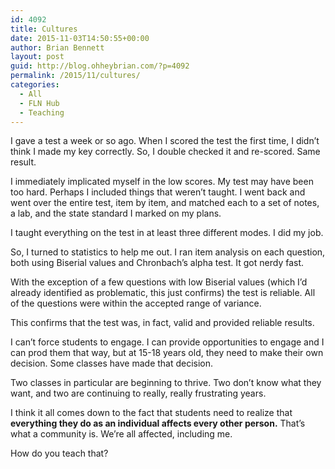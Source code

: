 ```yaml
---
id: 4092
title: Cultures
date: 2015-11-03T14:50:55+00:00
author: Brian Bennett
layout: post
guid: http://blog.ohheybrian.com/?p=4092
permalink: /2015/11/cultures/
categories:
  - All
  - FLN Hub
  - Teaching
---
```

I gave a test a week or so ago. When I scored the test the first time, I didn&#8217;t think I made my key correctly. So, I double checked it and re-scored. Same result.

I immediately implicated myself in the low scores. My test may have been too hard. Perhaps I included things that weren&#8217;t taught. I went back and went over the entire test, item by item, and matched each to a set of notes, a lab, and the state standard I marked on my plans.

I taught everything on the test in at least three different modes. I did my job.

So, I turned to statistics to help me out. I ran item analysis on each question, both using Biserial values and Chronbach&#8217;s alpha test. It got nerdy fast. 

With the exception of a few questions with low Biserial values (which I&#8217;d already identified as problematic, this just confirms) the test is reliable. All of the questions were within the accepted range of variance.

This confirms that the test was, in fact, valid and provided reliable results.

I can&#8217;t force students to engage. I can provide opportunities to engage and I can prod them that way, but at 15-18 years old, they need to make their own decision. Some classes have made that decision.

Two classes in particular are beginning to thrive. Two don&#8217;t know what they want, and two are continuing to really, really frustrating years. 

I think it all comes down to the fact that students need to realize that **everything they do as an individual affects every other person.** That&#8217;s what a community is. We&#8217;re all affected, including me.

How do you teach that?